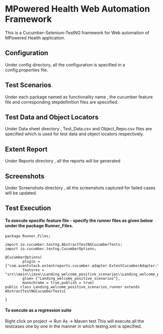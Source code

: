 # MPowered Health Web Automation Framework
This is a Cucumber-Selenium-TestNG framework for Web automation of MPowered Health  application.

## Configuration
Under config directory, all the configuration is specified in a config.properties file.

## Test Scenarios
Under each package named as functionality name , the cucumber feature file and corresponding stepdefinition files are specofied.

## Test Data and Object Locators 
Under Data sheet directory , Test_Data.csv and Object_Repo.csv files are specified which is used for test data and object locators respectively.

## Extent Report
Under Reports directory , all the reports will be generated

## Screenshots
Under Screenshots directory , all the screenshots captured for failed cases will be updated.

## Test Execution
#### To execute  specific feature file - specify the runner files as given below under the package Runner_Files.

```
package Runner_Files;

import io.cucumber.testng.AbstractTestNGCucumberTests;
import io.cucumber.testng.CucumberOptions;

@CucumberOptions(
		plugin = {"com.aventstack.extentreports.cucumber.adapter.ExtentCucumberAdapter:"},
		features = "src\\main\\java\\Landing_welcome_positive_scenarios\\Landing_welcome_positive_scenarios.feature",
		glue= {"Landing_welcome_positive_scenarios"},
		monochrome = true,publish = true)
public class Landing_welcome_positive_scenarios_runner extends AbstractTestNGCucumberTests{

}
```

#### To execute as a regression suite
Right click on project -> Run As -> Maven test
This will execute all the testcases one by one in the manner in which testng.xml is specified.
